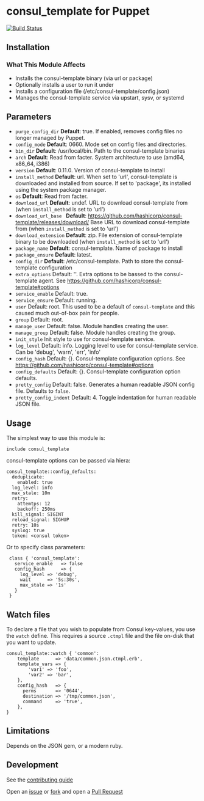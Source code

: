 # consul_template for Puppet

[![Build Status](https://travis-ci.org/claranet/puppet-consul_template.svg?branch=master)](https://travis-ci.org/claranet/puppet-consul_template)

## Installation

### What This Module Affects

* Installs the consul-template binary (via url or package)
* Optionally installs a user to run it under
* Installs a configuration file (/etc/consul-template/config.json)
* Manages the consul-template service via upstart, sysv, or systemd


## Parameters

- `purge_config_dir` **Default**: true. If enabled, removes config files no longer managed by Puppet.
- `config_mode` **Default**: 0660. Mode set on config files and directories.
- `bin_dir` **Default**: /usr/local/bin. Path to the consul-template binaries
- `arch` **Default**: Read from facter. System architecture to use (amd64, x86_64, i386)
- `version` **Default**: 0.11.0. Version of consul-template to install
- `install_method` **Default**: url. When set to 'url', consul-template is downloaded and installed from source. If
set to 'package', its installed using the system package manager.
- `os` **Default**: Read from facter.
- `download_url` **Default**: undef. URL to download consul-template from (when `install_method` is set to 'url')
- `download_url_base ` **Default**: https://github.com/hashicorp/consul-template/releases/download/ Base URL to download consul-template from (when `install_method` is set to 'url')
- `download_extension` **Default**: zip. File extension of consul-template binary to be downloaded (when `install_method` is set to 'url')
- `package_name` **Default**: consul-template. Name of package to install
- `package_ensure` **Default**: latest.
- `config_dir` **Default**: /etc/consul-template. Path to store the consul-template configuration
- `extra_options` Default: ''. Extra options to be bassed to the consul-template agent. See https://github.com/hashicorp/consul-template#options
- `service_enable` Default: true.
- `service_ensure` Default: running.
- `user` Default: root. This used to be a default of `consul-template` and this caused much out-of-box pain for people.
- `group` Default: root.
- `manage_user` Default: false. Module handles creating the user.
- `manage_group` Default: false. Module handles creating the group.
- `init_style` Init style to use for consul-template service.
- `log_level` Default: info. Logging level to use for consul-template service. Can be 'debug', 'warn', 'err', 'info'
- `config_hash` Default: {}. Consul-template configuration options. See https://github.com/hashicorp/consul-template#options
- `config_defaults` Default: {}. Consul-template configuration option defaults.
- `pretty_config` Default: false. Generates a human readable JSON config file. Defaults to `false`.
- `pretty_config_indent` Default: 4. Toggle indentation for human readable JSON file.



## Usage

The simplest way to use this module is:
```puppet
include consul_template
```

consul-template options can be passed via hiera:

```
consul_template::config_defaults:
  deduplicate:
    enabled: true
  log_level: info
  max_stale: 10m
  retry:
    attemtps: 12
    backoff: 250ms
  kill_signal: SIGINT
  reload_signal: SIGHUP
  retry: 10s
  syslog: true
  token: <consul token>
```

Or to specify class parameters:

```puppet
 class { 'consul_template':
   service_enable   => false
   config_hash      => {
     log_level => 'debug',
     wait      => '5s:30s',
     max_stale => '1s'
   }
 }
```

## Watch files

To declare a file that you wish to populate from Consul key-values, you use the
`watch` define. This requires a source `.ctmpl` file and the file on-disk
that you want to update.

```puppet
consul_template::watch { 'common':
    template      => 'data/common.json.ctmpl.erb',
    template_vars => {
        'var1' => 'foo',
        'var2' => 'bar',
    },
    config_hash   => {
      perms       => '0644',
      destination => '/tmp/common.json',
      command     => 'true',
    },
}
```

## Limitations

Depends on the JSON gem, or a modern ruby.

## Development

See the [contributing guide](CONTRIBUTING.md)

Open an [issue](https://github.com/claranet/puppet-consul_template/issues) or
[fork](https://github.com/claranet/puppet-consul_template/fork) and open a
[Pull Request](https://github.com/claranet/puppet-consul_template/pulls)
